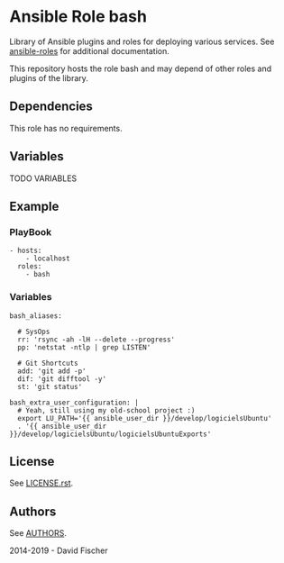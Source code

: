 # Ansible Role bash

Library of Ansible plugins and roles for deploying various services.
See [ansible-roles](https://github.com/davidfischer-ch/ansible-roles) for additional documentation.

This repository hosts the role bash and may depend of other roles and plugins of the library.

## Dependencies

This role has no requirements.

## Variables

TODO VARIABLES

## Example

### PlayBook

```
- hosts:
    - localhost
  roles:
    - bash
```

### Variables

```
bash_aliases:

  # SysOps
  rr: 'rsync -ah -lH --delete --progress'
  pp: 'netstat -ntlp | grep LISTEN'

  # Git Shortcuts
  add: 'git add -p'
  dif: 'git difftool -y'
  st: 'git status'

bash_extra_user_configuration: |
  # Yeah, still using my old-school project :)
  export LU_PATH='{{ ansible_user_dir }}/develop/logicielsUbuntu'
  . '{{ ansible_user_dir }}/develop/logicielsUbuntu/logicielsUbuntuExports'
```
## License

See [LICENSE.rst](LICENSE.rst).

## Authors

See [AUTHORS](AUTHORS).

2014-2019 - David Fischer
